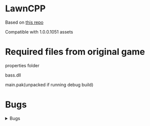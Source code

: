 # LawnCPP
Based on [this repo](https://github.com/MRFELIXSENIOR/Plants-vs.-Zombies-Modders-Edition/tree/acf53fb30e5c27cab045917023ecfdc47e4026d7)

Compatible with 1.0.0.1051 assets
# Required files from original game
properties folder

bass.dll

main.pak(unpacked if running debug build)
# Bugs
<details>
<summary>Bugs</summary>

Debug build fails to load assets from main.pak

Debug build crashes in credits song

Tree of Wisdom crash/broken

"I, Zombie" Bungee Zombie cannot be placed on plants

"Zen Garden" bug spray icon wrong position

</details>
